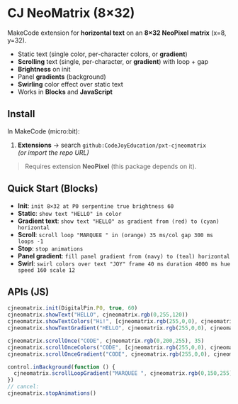 # CJ NeoMatrix (8×32)

MakeCode extension for **horizontal text** on an **8×32 NeoPixel matrix** (x=8, y=32).

- Static text (single color, per-character colors, or **gradient**)
- **Scrolling** text (single, per-character, or **gradient**) with loop + gap
- **Brightness** on init
- Panel **gradients** (background)
- **Swirling** color effect over static text
- Works in **Blocks** and **JavaScript**

## Install

In MakeCode (micro:bit):

1. **Extensions** → search `github:CodeJoyEducation/pxt-cjneomatrix`  
   *(or import the repo URL)*

> Requires extension **NeoPixel** (this package depends on it).

## Quick Start (Blocks)

- **Init**: `init 8×32 at P0 serpentine true brightness 60`
- **Static**: `show text "HELLO" in color`
- **Gradient text**: `show text "HELLO" as gradient from (red) to (cyan) horizontal`
- **Scroll**: `scroll loop "MARQUEE " in (orange) 35 ms/col gap 300 ms loops -1`
- **Stop**: `stop animations`
- **Panel gradient**: `fill panel gradient from (navy) to (teal) horizontal`
- **Swirl**: `swirl colors over text "JOY" frame 40 ms duration 4000 ms hue speed 160 scale 12`

## APIs (JS)

```ts
cjneomatrix.init(DigitalPin.P0, true, 60)
cjneomatrix.showText("HELLO", cjneomatrix.rgb(0,255,120))
cjneomatrix.showTextColors("Hi!", [cjneomatrix.rgb(255,0,0), cjneomatrix.rgb(255,165,0)])
cjneomatrix.showTextGradient("HELLO", cjneomatrix.rgb(255,0,0), cjneomatrix.rgb(0,200,255), cjneomatrix.GradientMode.Horizontal)

cjneomatrix.scrollOnce("CODE", cjneomatrix.rgb(0,200,255), 35)
cjneomatrix.scrollOnceColors("CODE", [cjneomatrix.rgb(255,0,0), cjneomatrix.rgb(255,165,0)], 35)
cjneomatrix.scrollOnceGradient("CODE", cjneomatrix.rgb(255,0,0), cjneomatrix.rgb(255,255,0), cjneomatrix.GradientMode.Diag, 35)

control.inBackground(function () {
  cjneomatrix.scrollLoopGradient("MARQUEE ", cjneomatrix.rgb(0,150,255), cjneomatrix.rgb(255,0,200), cjneomatrix.GradientMode.Horizontal, 35, 300, -1)
})
// cancel:
cjneomatrix.stopAnimations()

